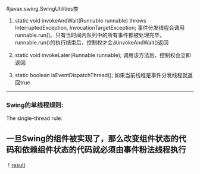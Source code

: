 #javax.swing.SwingUtilities类
1. static void invokeAndWait(Runnable runnable) throws InterruptedException, InvocationTargetException;
事件分发线程会调用runnable.run()。只有当时间内队列中的所有事件都被处理完毕，runnable.run()的执行结束后，控制权才会从invokeAndWait()返回

2. static void invokeLater(Runnable runnable);
调用该方法后，控制权会立即返回

3. static boolean isEventDispatchThread();
如果当前线程是事件分发线程就返回true
---
### Swing的单线程规则:
The single-thread rule:

一旦Swing的组件被实现了，那么改变组件状态的代码和依赖组件状态的代码就必须由事件粉法线程执行
---
！[result]()
